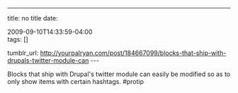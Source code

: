 ---
title: no title
date:

 2009-09-10T14:33:59-04:00  
tags:  []

tumblr_url:
http://yourpalryan.com/post/184667099/blocks-that-ship-with-drupals-twitter-module-can
\-\--

Blocks that ship with Drupal's twitter module can easily be modified so
as to only show items with certain hashtags. \#protip
